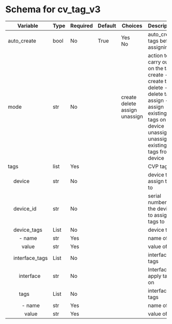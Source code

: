 <!--
  ~ Copyright (c) 2023-2024 Arista Networks, Inc.
  ~ Use of this source code is governed by the Apache License 2.0
  ~ that can be found in the LICENSE file.
  -->

# Schema for cv_tag_v3

| Variable | Type | Required | Default | Choices | Description |
| -------- | ---- | -------- | ------- | ------------------ | ----------- |
| auto_create | bool | No | True | Yes<br> No | auto_create tags before assigning |
| mode | str | No |  | create<br>delete<br>assign<br>unassign | action to carry out on the tags. <br>create - create tags<br>delete - delete tags<br>assign - assign existing tags on device<br>unassign - unassign existing tags from device |
| tags | list | Yes |  |  | CVP tags |
| &nbsp;&nbsp;&nbsp;&nbsp;device | str | No |  |  | device to assign tags to |
| &nbsp;&nbsp;&nbsp;&nbsp;device_id | str | No |  |  | serial number of the device to assign tags to |
| &nbsp;&nbsp;&nbsp;&nbsp;device_tags | List | No |  |  | device tags |
| &nbsp;&nbsp;&nbsp;&nbsp;&nbsp;&nbsp;&nbsp;&nbsp;- name | str | Yes |  |  | name of tag |
| &nbsp;&nbsp;&nbsp;&nbsp;&nbsp;&nbsp;&nbsp;&nbsp;&nbsp;&nbsp;value |  str | Yes |  |  | value of tag |
| &nbsp;&nbsp;&nbsp;&nbsp;interface_tags | List | No |  |  | interface tags |
| &nbsp;&nbsp;&nbsp;&nbsp;&nbsp;&nbsp;&nbsp;&nbsp;interface | str | No |  |  | Interface to apply tags on |
| &nbsp;&nbsp;&nbsp;&nbsp;&nbsp;&nbsp;&nbsp;&nbsp;tags | List | No |  |  | interface tags |
| &nbsp;&nbsp;&nbsp;&nbsp;&nbsp;&nbsp;&nbsp;&nbsp;&nbsp;&nbsp;- name | str | Yes |  |  | name of tag |
| &nbsp;&nbsp;&nbsp;&nbsp;&nbsp;&nbsp;&nbsp;&nbsp;&nbsp;&nbsp;&nbsp;&nbsp;value |  str | Yes |  |  | value of tag |
